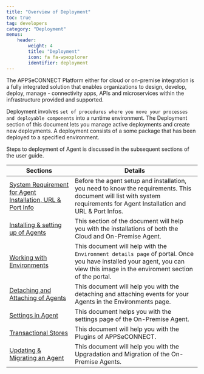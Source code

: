 ```yaml
---
title: "Overview of Deployment"
toc: true
tag: developers
category: "Deployment"
menus: 
    header:
        weight: 4
        title: "Deployment"
        icon: fa fa-wpexplorer
        identifier: deployment               
---
```


The APPSeCONNECT Platform either for cloud or on-premise integration is a fully integrated solution that enables 
organizations to design, develop, deploy, manage - connectivity apps, APIs and microservices within 
the infrastructure provided and supported.

Deployment involves `set of procedures where you move your processes and deployable components` 
into a runtime environment. The Deployment section of this document lets you manage active deployments 
and create new deployments. A deployment consists of a some package that has been deployed to a specified environment.

Steps to deployment of Agent is discussed in the subsequent sections of the user guide.

|Sections|Details|
|---|---|
|[System Requirement for Agent Installation, URL & Port Info](/deployment/gettingstarted-with-deployment/#system-requirement-for-agent-installation)| Before the agent setup and installation, you need to know the requirements. This document will list with system requirements for Agent Installation and URL & Port Infos.|
|[Installing & setting up of Agents ](/deployment/Deployment-Configuration/)| This section of the document will help you with the installations of both the Cloud and On-Premise Agent.| |
|[Working with Environments](/deployment/Environment-Management/)| This document will help with the `Environment details page` of portal. Once you have installed your agent, you can view this image in the enviroment section of the portal.| 
|[Detaching and Attaching of Agents](/deployment/Environment-Management/#detaching-and-attaching-environment)| This document will help you with the detaching and attaching events for your Agents in the Environments page.|
|[Settings in Agent](/deployment/settings/)|This document helps you with the settings page of the On-Premise Agent.|
|[Transactional Stores](/deployment/Overview-of-Plugin/)|This document will help you with the Plugins of APPSeCONNECT.|
|[Updating & Migrating an Agent](/deployment/upgradation-and-migration/)| This document will help you with the Upgradation and Migration of the On-Premise Agents.  |

